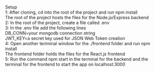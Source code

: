 Setup  
1: After cloning, cd into the root of the project and run npm install  
The root of the project hosts the files for the Node.js/Express backend  
2: In the root of the project, create a file called .env  
3: In the .env file add the following lines  
DB_CONN=your mongodb connection string  
JWT_KEY=a secret key used for JSON Web Token creation  
4: Open another teriminal window for the ./frontend folder and run npm install  
The frontend folder holds the files for the React.js frontend  
5: Run the command npm start in the terminal for the backend and the terminal for the frontend to start the app on localhost:3000

 
